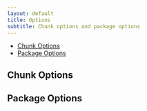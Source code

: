 ```yaml
---
layout: default
title: Options
subtitle: Chunk options and package options
---
```


- [Chunk Options](#chunk_options)
- [Package Options](#package_options)

## Chunk Options <a id="chunk_options">

## Package Options <a id="package_options">
